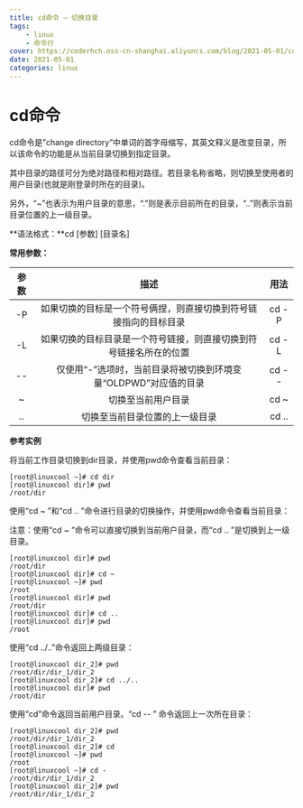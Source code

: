 ```yaml
---
title: cd命令 – 切换目录
tags: 
    - linux
    - 命令行
cover: https://coderhch.oss-cn-shanghai.aliyuncs.com/blog/2021-05-01/cd%E5%91%BD%E4%BB%A4/1.jpg
date: 2021-05-01
categories: linux
---
```

# cd命令

cd命令是”change directory”中单词的首字母缩写，其英文释义是改变目录，所以该命令的功能是从当前目录切换到指定目录。

其中目录的路径可分为绝对路径和相对路径。若目录名称省略，则切换至使用者的用户目录(也就是刚登录时所在的目录)。

另外，“~”也表示为用户目录的意思，“.”则是表示目前所在的目录，“..”则表示当前目录位置的上一级目录。

**语法格式：**cd [参数] [目录名]

**常用参数：**

| 参数 |                             描述                             | 用法  |
| :--: | :----------------------------------------------------------: | :---: |
|  -P  | 如果切换的目标是一个符号俩捏，则直接切换到符号链接指向的目标目录 | cd -P |
|  -L  | 如果切换的目标目录是一个符号链接，则直接切换到符号链接名所在的位置 | cd -L |
|  --  | 仅使用“-”选项时，当前目录将被切换到环境变量“OLDPWD”对应值的目录 | cd -- |
|  ~   |                      切换至当前用户目录                      | cd ~  |
|  ..  |                切换至当前目录位置的上一级目录                | cd .. |

**参考实例**

将当前工作目录切换到dir目录，并使用pwd命令查看当前目录：

```shell
[root@linuxcool ~]# cd dir
[root@linuxcool dir]# pwd
/root/dir
```

使用“cd ~ ”和“cd .. ”命令进行目录的切换操作，并使用pwd命令查看当前目录：

注意：使用“cd ~ ”命令可以直接切换到当前用户目录，而“cd .. ”是切换到上一级目录。

```shell
[root@linuxcool dir]# pwd
/root/dir
[root@linuxcool dir]# cd ~
[root@linuxcool ~]# pwd
/root
[root@linuxcool dir]# pwd
/root/dir
[root@linuxcool dir]# cd ..
[root@linuxcool dir]# pwd
/root
```

使用“cd ../..”命令返回上两级目录：

```shell
[root@linuxcool dir_2]# pwd
/root/dir/dir_1/dir_2
[root@linuxcool dir_2]# cd ../..
[root@linuxcool dir]# pwd
/root/dir
```

使用“cd”命令返回当前用户目录。“cd -- ” 命令返回上一次所在目录：

```shell
[root@linuxcool dir_2]# pwd
/root/dir/dir_1/dir_2
[root@linuxcool dir_2]# cd
[root@linuxcool ~]# pwd
/root
[root@linuxcool ~]# cd -
/root/dir/dir_1/dir_2
[root@linuxcool dir_2]# pwd
/root/dir/dir_1/dir_2
```